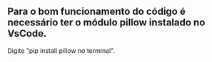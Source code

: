 Para o bom funcionamento do código é necessário ter o módulo pillow instalado no VsCode.
----------------------------------------------------------------------------------------
Digite "pip install pillow no terminal".
